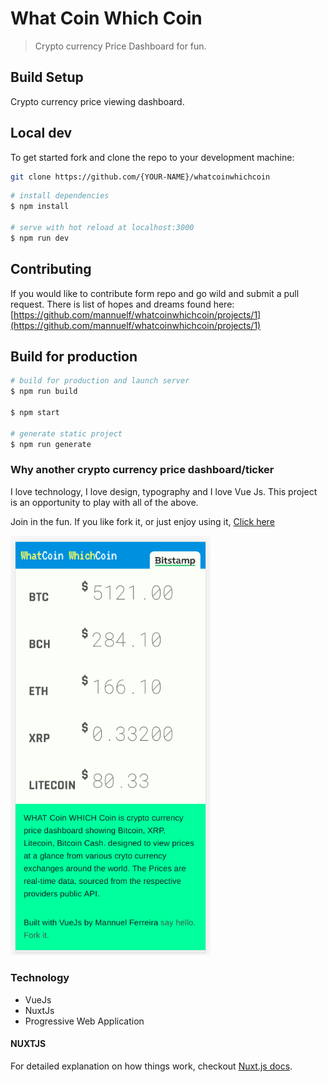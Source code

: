 # What Coin Which Coin

> Crypto currency Price Dashboard for fun.

## Build Setup

Crypto currency price viewing dashboard.

## Local dev

To get started fork and clone the repo to your development machine:

```bash
git clone https://github.com/{YOUR-NAME}/whatcoinwhichcoin
```

```bash
# install dependencies
$ npm install

# serve with hot reload at localhost:3000
$ npm run dev

```

## Contributing

If you would like to contribute form repo and go wild and submit a pull request. There is list of hopes and dreams found here: [https://github.com/mannuelf/whatcoinwhichcoin/projects/1](https://github.com/mannuelf/whatcoinwhichcoin/projects/1)

## Build for production

```bash
# build for production and launch server
$ npm run build

$ npm start

# generate static project
$ npm run generate
```

### Why another crypto currency price dashboard/ticker

I love technology, I love design, typography and I love Vue Js. This project is an opportunity to play with all of the above.

Join in the fun. If you like fork it, or just enjoy using it, [Click here](https://whatcoinwhichcoin.com)

<img src="_design/screenshot.png" alt="drawing" width="320px" />

### Technology

- VueJs
- NuxtJs
- Progressive Web Application

#### NUXTJS

For detailed explanation on how things work, checkout [Nuxt.js docs](https://nuxtjs.org).
